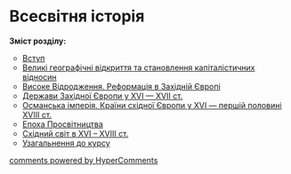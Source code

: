 <div id="hypercomments_widget" class="js-hypercomments-widget invisible"></div>

# Всесвітня історія

<b>Зміст розділу:</b><br>
<ul type="circle">
<li><a href="https://histmon59.ed-era.com/7/vstup.html">Вступ</a></li>
<li><a href="https://histmon59.ed-era.com/7/velyki_geografychni_vidkrittya.html">Великі географічні відкриття та становлення капіталістичних відносин</a></li>
<li><a href="https://histmon59.ed-era.com/7/vydrodzhennya_reformaciya.html">Високе Відродження. Реформація в Західній Європі</a></li>
<li><a href="https://histmon59.ed-era.com/7/derzhavy_zakhidnoyi_evropy.html">Держави Західної Європи у ХVІ — ХVІІ ст.</a></li>
<li><a href="https://histmon59.ed-era.com/7/osmanska_imperiya_krayiny_skhidnoyi_evropy.html">Османська імперія. Країни східної Європи у XVI — першій половині XVIII ст.</a></li>
<li><a href="https://histmon59.ed-era.com/7/epokha_prosvytnyctva.html">Епоха Просвітництва</a></li>
<li><a href="https://histmon59.ed-era.com/7/skhidniy_svyt.html">Східний світ в ХVІ – ХVІІІ ст.</a></li>
<li><a href="https://histmon59.ed-era.com/7/uzagalnennya.html">Узагальнення  до курсу</a></li>
</ul>

<div class="js-hypercomments-container">
<a href="http://hypercomments.com" class="hc-link" title="comments widget">comments powered by HyperComments</a>
</div>
